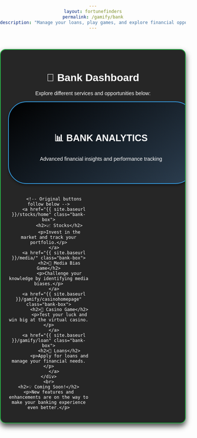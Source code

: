```yaml
---
layout: fortunefinders
permalink: /gamify/bank
description: "Manage your loans, play games, and explore financial opportunities with the Bank feature."
---
```


<style>
    body {
        text-align: center;
        font-family: 'Arial', sans-serif;
        background-size: cover;
        color: white;
        margin: 0;
        padding: 0;
        overflow-x: hidden;
        position: relative;
    }
    .container {
        max-width: 900px;
        margin: 50px auto;
        padding: 20px;
        background-color: rgba(0, 0, 0, 0.85);
        border-radius: 15px;
        box-shadow: 0 8px 15px rgba(0, 0, 0, 0.7);
        border: 2px solid #28a745;
        position: relative;
        overflow: hidden;
    }
    .bank-options {
        display: grid;
        grid-template-columns: 1fr;
        gap: 20px;
    }
    @media (min-width: 600px) {
        .bank-options {
            grid-template-columns: 1fr 1fr;
        }
    }
    .bank-box {
        display: flex;
        flex-direction: column;
        justify-content: center;
        align-items: center;
        text-decoration: none;
        padding: 20px;
        background: linear-gradient(145deg, #000000, #333333);
        color: white;
        border-radius: 50px;
        box-shadow: 0 4px 6px rgba(0, 0, 0, 0.4);
        border: 2px solid #28a745;
        transition: transform 0.3s, background-color 0.4s, box-shadow 0.3s;
        position: relative;
        overflow: hidden;
        cursor: pointer;
        width: 100%;
        height: 150px;
    }
    .bank-box:hover {
        background: linear-gradient(145deg, #28a745, #c0392b);
        transform: scale(1.05);
        box-shadow: 0 10px 20px rgba(40, 167, 69, 0.6);
    }
    /* Added specific styling for the analytics button */
    .bank-analytics-box {
        grid-column: 1 / -1;
        height: 180px;
        background: linear-gradient(145deg, #000000, #2c3e50) !important;
        border: 2px solid #3498db !important;
    }
    .bank-analytics-box h2 {
        font-size: 1.8em;
        margin-bottom: 10px;
    }
</style>

<div class="container">
    <h1>🏦 Bank Dashboard</h1>
    <p>Explore different services and opportunities below:</p>
    <div class="bank-options">
        <!-- Bank Analytics Button - Top and Larger -->
        <a href="{{ site.baseurl }}/gamify/bankanalytics" class="bank-box bank-analytics-box">
            <h2>📊 BANK ANALYTICS</h2>
            <p>Advanced financial insights and performance tracking</p>
        </a>

        <!-- Original buttons follow below -->
        <a href="{{ site.baseurl }}/stocks/home" class="bank-box">
            <h2>📈 Stocks</h2>
            <p>Invest in the market and track your portfolio.</p>
        </a>
        <a href="{{ site.baseurl }}/media/" class="bank-box">
            <h2>📰 Media Bias Game</h2>
            <p>Challenge your knowledge by identifying media biases.</p>
        </a>
        <a href="{{ site.baseurl }}/gamify/casinohomepage" class="bank-box">
            <h2>🎰 Casino Game</h2>
            <p>Test your luck and win big at the virtual casino.</p>
        </a>
        <a href="{{ site.baseurl }}/gamify/loan" class="bank-box">
            <h2>💸 Loans</h2>
            <p>Apply for loans and manage your financial needs.</p>
        </a>
    </div>
    <br>
    <h2>💡 Coming Soon!</h2>
    <p>New features and enhancements are on the way to make your banking experience even better.</p>
</div>